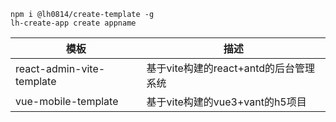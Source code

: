 ```shell
npm i @lh0814/create-template -g
lh-create-app create appname
```

| 模板                      | 描述 |
| ------------------------- | -------------------------------------------- |
| react-admin-vite-template |  基于vite构建的react+antd的后台管理系统 |
| vue-mobile-template |  基于vite构建的vue3+vant的h5项目 |
